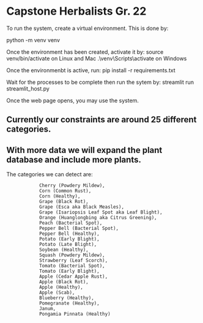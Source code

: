 # Capstone Herbalists Gr. 22

To run the system, create a virtual environment. This is done by:

python -m venv venv

Once the environment has been created, activate it by:
source venv/bin/activate on Linux and Mac
.\venv\Scripts\activate on Windows

Once the environmenbt is active, run:
pip install -r requirements.txt

Wait for the processes to be complete then run the sytem by:
streamlit run streamlit_host.py

Once the web page opens, you may use the system.

## Currently our constraints are around 25 different categories.
## With more data we will expand the plant database and include more plants.

The categories we can detect are:

                Cherry (Powdery Mildew),
                Corn (Common Rust),
                Corn (Healthy),
                Grape (Black Rot),
                Grape (Esca aka Black Measles),
                Grape (Isariopsis Leaf Spot aka Leaf Blight),
                Orange (Huanglongbing aka Citrus Greening),
                Peach (Bacterial Spot),
                Pepper Bell (Bacterial Spot),
                Pepper Bell (Healthy),
                Potato (Early Blight),
                Potato (Late Blight),
                Soybean (Healthy),
                Squash (Powdery Mildew),
                Strawberry (Leaf Scorch),
                Tomato (Bacterial Spot),
                Tomato (Early Blight),
                Apple (Cedar Apple Rust),
                Apple (Black Rot),
                Apple (Healthy),
                Apple (Scab),
                Blueberry (Healthy),
                Pomegranate (Healthy),
                Janum,
                Pongamia Pinnata (Healthy)
